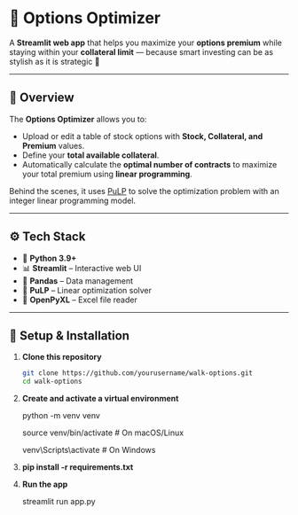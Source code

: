 # 💃 Options Optimizer

A **Streamlit web app** that helps you maximize your **options premium** while staying within your **collateral limit** — because smart investing can be as stylish as it is strategic 🎀  

---

## 🧠 Overview

The **Options Optimizer** allows you to:
- Upload or edit a table of stock options with **Stock, Collateral, and Premium** values.  
- Define your **total available collateral**.  
- Automatically calculate the **optimal number of contracts** to maximize your total premium using **linear programming**.  

Behind the scenes, it uses [PuLP](https://coin-or.github.io/pulp/) to solve the optimization problem with an integer linear programming model.

---

## ⚙️ Tech Stack

- 🐍 **Python 3.9+**
- 📊 **Streamlit** – Interactive web UI
- 🧮 **Pandas** – Data management
- 💪 **PuLP** – Linear optimization solver
- 📘 **OpenPyXL** – Excel file reader

---

## 🚀 Setup & Installation

1. **Clone this repository**
   ```bash
   git clone https://github.com/yourusername/walk-options.git
   cd walk-options


2. **Create and activate a virtual environment**


   python -m venv venv
   
   source venv/bin/activate      # On macOS/Linux
   
   venv\Scripts\activate         # On Windows


4. **pip install -r requirements.txt**

5. **Run the app**

   streamlit run app.py
